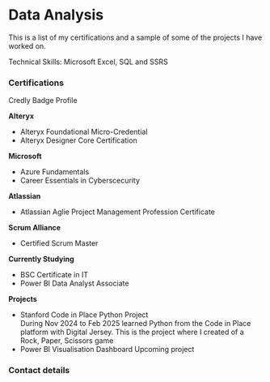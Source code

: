 # Data Analysis

This is a list of my certifications and a sample of some of the projects I have worked on.

Technical Skills: Microsoft Excel, SQL and SSRS

### Certifications 
Credly Badge Profile

**Alteryx**
- Alteryx Foundational Micro-Credential
- Alteryx Designer Core Certification

**Microsoft**
- Azure Fundamentals
- Career Essentials in Cyberscecurity

**Atlassian**
- Atlassian Aglie Project Management Profession Certificate

**Scrum Alliance**
- Certified Scrum Master
  
**Currently Studying**
- BSC Certificate in IT
- Power BI Data Analyst Associate

**Projects**
- Stanford Code in Place Python Project  
  During Nov 2024 to Feb 2025 learned Python from the Code in Place platform with Digital Jersey.
  This is the project where I created of a Rock, Paper, Scissors game
- Power BI Visualisation Dashboard
  Upcoming project

### Contact details
